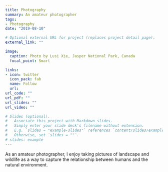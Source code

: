 ```yaml
---
title: Photography
summary: An amateur photographer
tags:
- Photography
date: "2019-08-10"

# Optional external URL for project (replaces project detail page).
external_link: ""

image:
  caption: Photo by Lusi Xie, Jasper National Park, Canada
  focal_point: Smart

links:
- icon: twitter
  icon_pack: fab
  name: Follow
  url:
url_code: ""
url_pdf: ""
url_slides: ""
url_video: ""

# Slides (optional).
#   Associate this project with Markdown slides.
#   Simply enter your slide deck's filename without extension.
#   E.g. `slides = "example-slides"` references `content/slides/example-slides.md`.
#   Otherwise, set `slides = ""`.
# slides: example
---
```


As an amateur photographer, I enjoy taking pictures of landscape and wildlife as a way to capture the relationship between humans and the natural environment.  
